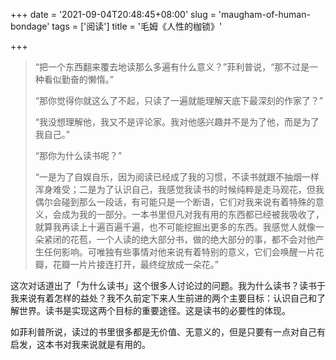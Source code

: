 +++
date = '2021-09-04T20:48:45+08:00'
slug = 'maugham-of-human-bondage'
tags = ['阅读']
title = '毛姆《人性的枷锁》'

+++

> “把一个东西翻来覆去地读那么多遍有什么意义？”菲利普说，“那不过是一种看似勤奋的懒惰。”
>
> “那你觉得你就这么了不起，只读了一遍就能理解天底下最深刻的作家了？”
>
> “我没想理解他，我又不是评论家。我对他感兴趣并不是为了他，而是为了我自己。”
>
> “那你为什么读书呢？”
>
> “一是为了自娱自乐，因为阅读已经成了我的习惯，不读书就跟不抽烟一样浑身难受；二是为了认识自己，我感觉我读书的时候纯粹是走马观花，但我偶尔会碰到那么一段话，有可能只是一个断语，它们对我来说有着特殊的意义，会成为我的一部分。一本书里但凡对我有用的东西都已经被我吸收了，就算我再读上十遍百遍千遍，也不可能挖掘出更多的东西。我感觉人就像一朵紧闭的花苞，一个人读的绝大部分书，做的绝大部分的事，都不会对他产生任何影响。可唯独有些事情对他来说有着特别的意义，它们会唤醒一片花瓣，花瓣一片片接连打开，最终绽放成一朵花。”

这次对话道出了「为什么读书」这个很多人讨论过的问题。我为什么读书？读书于我来说有着怎样的益处？我不久前定下来人生前进的两个主要目标：认识自己和了解世界。读书是实现这两个目标的重要途径。这是读书的必要性的体现。

如菲利普所说，读过的书里很多都是无价值、无意义的，但是只要有一点对自己有启发，这本书对我来说就是有用的。
